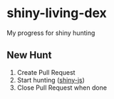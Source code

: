# shiny-living-dex

My progress for shiny hunting

## New Hunt

1. Create Pull Request
2. Start hunting ([shiny-js](https://github.com/darkcl/shiny-js))
3. Close Pull Request when done
